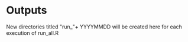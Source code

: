 # Outputs

New directories titled "run_"+ YYYYMMDD will be created here for each execution of
run_all.R
